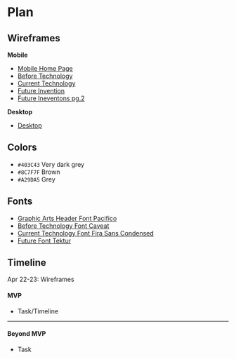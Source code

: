 # Plan

## Wireframes
**Mobile**
* [Mobile Home Page](https://wireframe.cc/i9lthJ)
* [Before Technology](https://wireframe.cc/JOlPhr)
* [Current Technology](https://wireframe.cc/UzbusS)
* [Future Invention](https://wireframe.cc/BVeuXw)
* [Future Ineventons pg.2](https://wireframe.cc/wDnviW)

**Desktop**
* [Desktop]()

## Colors
* `#403C43` Very dark grey
* `#8C7F7F` Brown
* `#A29DA5` Grey

## Fonts
* [Graphic Arts Header Font Pacifico](https://fonts.google.com/specimen/Pacifico)
* [Before Technology Font Caveat](https://fonts.google.com/specimen/Caveat)
* [Current Technology Font Fira Sans Condensed](https://fonts.google.com/specimen/Fira+Sans+Condensed)
* [Future Font Tektur](https://fonts.google.com/specimen/Tektur?query=futur)

## Timeline
Apr 22-23: Wireframes
#### MVP

* Task/Timeline

---

#### Beyond MVP

* Task








<!-- DO NOT USE THIS YET

| Name | Glows | Grows |
| -------- | ------- | ------- |
|   |   |
|   |   |
|   |   |
|   |   |
|   |   |
|   |   |

-->
